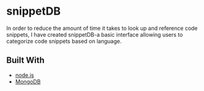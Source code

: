 # snippetDB

In order to reduce the amount of time it takes to look up and reference code snippets,
I have created snippetDB-a basic interface allowing users to categorize code snippets based on language.

## Built With

* [node.js](https://nodejs.org/) 
* [MongoDB](https://www.mongodb.com/)
